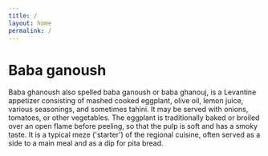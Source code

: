 ```yaml
---
title: /
layout: home
permalink: /
---
```


# Baba ganoush

Baba ghanoush also spelled baba ganoush or baba ghanouj, is a Levantine appetizer consisting of mashed cooked eggplant, olive oil, lemon juice, various seasonings, and sometimes tahini. It may be served with onions, tomatoes, or other vegetables. The eggplant is traditionally baked or broiled over an open flame before peeling, so that the pulp is soft and has a smoky taste. It is a typical meze ('starter') of the regional cuisine, often served as a side to a main meal and as a dip for pita bread.
